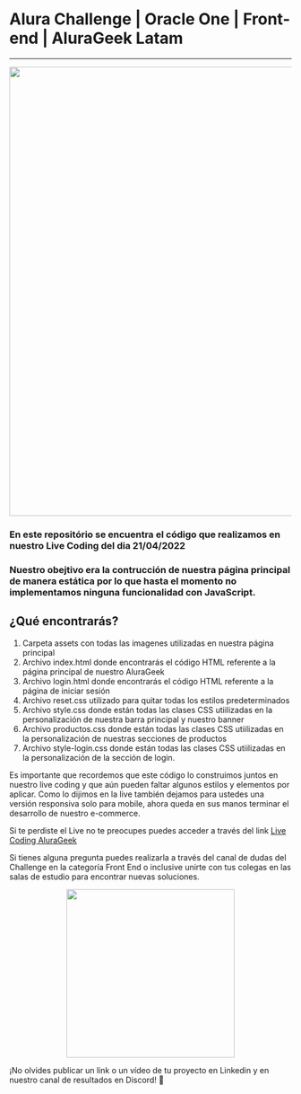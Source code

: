 # Alura Challenge | Oracle One | Front-end | AluraGeek Latam
---
<p align="center" >
     <img width="800" heigth="400" src="https://user-images.githubusercontent.com/91544872/153603780-b5e5b462-893b-471c-9b7f-7f57ad2aaff3.png">
</p>

### En este repositório se encuentra el código que realizamos en nuestro Live Coding del dia 21/04/2022
### Nuestro obejtivo era la contrucción de nuestra página principal de manera estática por lo que hasta el momento no implementamos ninguna funcionalidad con JavaScript.

## ¿Qué encontrarás?

1) Carpeta assets con todas las imagenes utilizadas en nuestra página principal
2) Archivo index.html donde encontrarás el código HTML referente a la página principal de nuestro AluraGeek
3) Archivo login.html donde encontrarás el código HTML referente a la página de iniciar sesión 
4) Archivo reset.css utilizado para quitar todas los estilos predeterminados
5) Archivo style.css donde están todas las clases CSS utiilizadas en la personalización de nuestra barra principal y nuestro banner
6) Archivo productos.css donde están todas las clases CSS utiilizadas en la personalización de nuestras secciones de productos 
7) Archivo style-login.css  donde están todas las clases CSS utiilizadas en la personalización de la sección de login.

Es importante que recordemos que este código lo construimos juntos en nuestro live coding y que aún pueden faltar algunos estilos y elementos por aplicar.
Como lo dijimos en la live también dejamos para ustedes una versión responsiva solo para mobile, ahora queda en sus manos terminar el desarrollo de nuestro e-commerce.

Si te perdiste el Live no te preocupes puedes acceder a través del link [Live Coding AluraGeek](https://www.youtube.com/watch?v=fAkdeHeIB7U)


Si tienes alguna pregunta puedes realizarla a través del canal de dudas del Challenge en la categoría Front End o inclusive unirte con tus colegas en las salas de estudio para encontrar nuevas soluciones.

<p align="center" >
     <img width="300" heigth="400" src="https://user-images.githubusercontent.com/101413385/164736272-0e50eea3-9196-4af5-96fe-700eae2b5a81.png">
</p>

¡No olvides publicar un link o un vídeo de tu proyecto en Linkedin y en nuestro canal de resultados en Discord! 🏁
